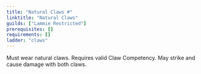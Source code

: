 ```yaml
---
title: "Natural Claws #"
linktitle: "Natural Claws"
guilds: ["Lammie Restricted"]
prerequisites: []
requirements: []
ladder: "claws"
---
```

Must wear natural claws. Requires valid Claw Competency. May strike and cause damage with both claws.